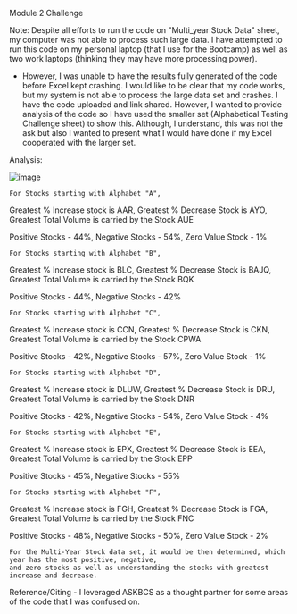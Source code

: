Module 2 Challenge

Note: Despite all efforts to run the code on "Multi_year Stock Data" sheet, my computer was not able to process such large data. I have attempted to run this code on my personal laptop (that I use for the Bootcamp) 
as well as two work laptops (thinking they may have more processing power).
  - However, I was unable to have the results fully generated of the code before Excel kept crashing. I would like to be clear that my code works, but my system is not able to process the large data set and crashes. 
I have the code uploaded and link shared. However, I wanted to provide analysis of the code so I have used the smaller set (Alphabetical Testing Challenge sheet) to show this. Although, I understand, this was not the ask but also I wanted to present what I would have done if my Excel cooperated with the larger set. 

Analysis:

![image](https://github.com/vishalbhatnagar9/-VBA-challenge/assets/151709892/c41d2fa9-7539-4681-a55d-fafb5cf9ca97)

    For Stocks starting with Alphabet "A", 
  Greatest % Increase stock is AAR,
  Greatest % Decrease Stock is AYO,
  Greatest Total Volume is carried by the Stock AUE

  Positive Stocks - 44%,
  Negative Stocks - 54%,
  Zero Value Stock - 1%

    For Stocks starting with Alphabet "B", 
  Greatest % Increase stock is BLC,
  Greatest % Decrease Stock is BAJQ,
  Greatest Total Volume is carried by the Stock BQK

  Positive Stocks - 44%,
  Negative Stocks - 42%
  
    For Stocks starting with Alphabet "C", 
  Greatest % Increase stock is CCN,
  Greatest % Decrease Stock is CKN,
  Greatest Total Volume is carried by the Stock CPWA

  Positive Stocks - 42%,
  Negative Stocks - 57%,
  Zero Value Stock - 1%

    For Stocks starting with Alphabet "D", 
  Greatest % Increase stock is DLUW,
  Greatest % Decrease Stock is DRU,
  Greatest Total Volume is carried by the Stock DNR

  Positive Stocks - 42%,
  Negative Stocks - 54%,
  Zero Value Stock - 4%

    For Stocks starting with Alphabet "E", 
  Greatest % Increase stock is EPX,
  Greatest % Decrease Stock is EEA,
  Greatest Total Volume is carried by the Stock EPP

  Positive Stocks - 45%,
  Negative Stocks - 55%

    For Stocks starting with Alphabet "F", 
  Greatest % Increase stock is FGH,
  Greatest % Decrease Stock is FGA,
  Greatest Total Volume is carried by the Stock FNC

  Positive Stocks - 48%,
  Negative Stocks - 50%,
  Zero Value Stock - 2%

    For the Multi-Year Stock data set, it would be then determined, which year has the most positive, negative, 
    and zero stocks as well as understanding the stocks with greatest increase and decrease. 

  Reference/Citing - I leveraged ASKBCS as a thought partner for some areas of the code that I was confused on. 
